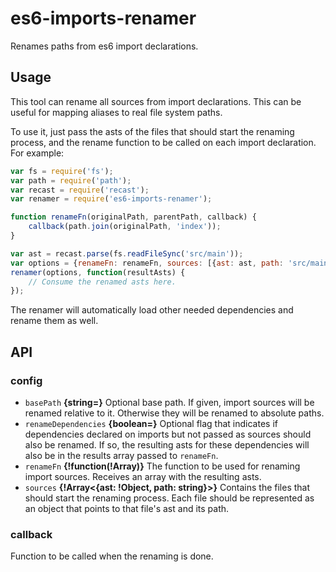 es6-imports-renamer
===================================

Renames paths from es6 import declarations.

## Usage

This tool can rename all sources from import declarations. This can be useful for mapping aliases to real file system paths.

To use it, just pass the asts of the files that should start the renaming process, and the rename function to be called on each import declaration. For example:

```javascript
var fs = require('fs');
var path = require('path');
var recast = require('recast');
var renamer = require('es6-imports-renamer');

function renameFn(originalPath, parentPath, callback) {
	callback(path.join(originalPath, 'index'));
}

var ast = recast.parse(fs.readFileSync('src/main'));
var options = {renameFn: renameFn, sources: [{ast: ast, path: 'src/main'}]};
renamer(options, function(resultAsts) {
	// Consume the renamed asts here.
});
```

The renamer will automatically load other needed dependencies and rename them as well.

## API

### config

- `basePath` **{string=}** Optional base path. If given, import sources will be renamed relative to it. Otherwise they will be renamed to absolute paths.
- `renameDependencies` **{boolean=}** Optional flag that indicates if dependencies declared on imports but not passed as sources should also be renamed. If so, the resulting asts for these dependencies will also be in the results array passed to `renameFn`.
- `renameFn` **{!function(!Array)}** The function to be used for renaming import sources. Receives an array with the resulting asts.
- `sources` **{!Array<{ast: !Object, path: string}>}** Contains the files that should start the renaming process. Each file should be represented as an object that points to that file's ast and its path.

### callback
Function to be called when the renaming is done.
